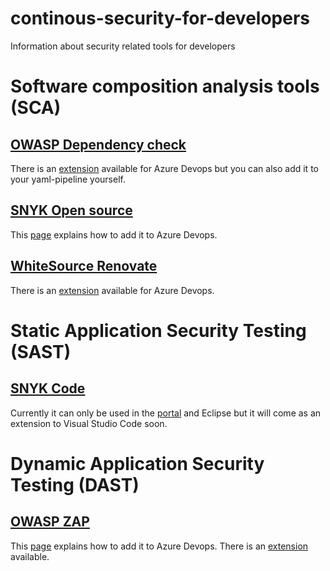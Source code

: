 # continous-security-for-developers
Information about security related tools for developers

# Software composition analysis tools (SCA)
## [OWASP Dependency check](https://owasp.org/www-project-dependency-check/)
There is an [extension](https://marketplace.visualstudio.com/items?itemName=dependency-check.dependencycheck) available for Azure Devops but you can also add it to your yaml-pipeline yourself.

## [SNYK Open source](https://snyk.io/product/open-source-security-management/)
This [page](https://support.snyk.io/hc/en-us/articles/360004127677-Azure-Pipelines-integration) explains how to add it to Azure Devops.

## [WhiteSource Renovate](https://www.whitesourcesoftware.com/free-developer-tools/renovate/)
There is an [extension](https://marketplace.visualstudio.com/items?itemName=jyc.vsts-extensions-renovate-me) available for Azure Devops.


# Static Application Security Testing (SAST)
## [SNYK Code](https://snyk.io/product/snyk-code/)
Currently it can only be used in the [portal](https://snyk.io/) and Eclipse but it will come as an extension to Visual Studio Code soon.

# Dynamic Application Security Testing (DAST)
## [OWASP ZAP](https://owasp.org/www-project-zap/)
This [page](https://medium.com/@ganeshsirsi/how-to-run-owasp-zap-security-tests-part-of-azure-devops-ci-cd-pipeline-484da8793a12) explains how to add it to Azure Devops. There is an [extension](https://marketplace.visualstudio.com/items?itemName=CSE-DevOps.zap-scanner) available.
